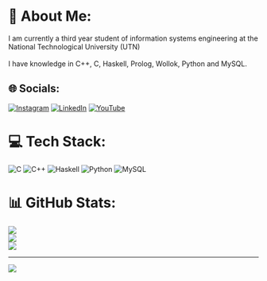 # 💫 About Me:
I am currently a third year student of information systems engineering at the National Technological University (UTN)<br><br>I have knowledge in C++, C, Haskell, Prolog, Wollok, Python and MySQL.


## 🌐 Socials:
[![Instagram](https://img.shields.io/badge/Instagram-%23E4405F.svg?logo=Instagram&logoColor=white)](https://instagram.com/gonzagarcia.f) [![LinkedIn](https://img.shields.io/badge/LinkedIn-%230077B5.svg?logo=linkedin&logoColor=white)](https://linkedin.com/in/gonzalo-garcia-fontenla-25b72a2ab) [![YouTube](https://img.shields.io/badge/YouTube-%23FF0000.svg?logo=YouTube&logoColor=white)](https://youtube.com/@gongarfon2353) 

# 💻 Tech Stack:
![C](https://img.shields.io/badge/c-%2300599C.svg?style=for-the-badge&logo=c&logoColor=white) ![C++](https://img.shields.io/badge/c++-%2300599C.svg?style=for-the-badge&logo=c%2B%2B&logoColor=white) ![Haskell](https://img.shields.io/badge/Haskell-5e5086?style=for-the-badge&logo=haskell&logoColor=white) ![Python](https://img.shields.io/badge/python-3670A0?style=for-the-badge&logo=python&logoColor=ffdd54) ![MySQL](https://img.shields.io/badge/mysql-%2300000f.svg?style=for-the-badge&logo=mysql&logoColor=white)
# 📊 GitHub Stats:
![](https://github-readme-stats.vercel.app/api?username=GonGarciaFontenla&theme=dark&hide_border=false&include_all_commits=false&count_private=false)<br/>
![](https://github-readme-streak-stats.herokuapp.com/?user=GonGarciaFontenla&theme=dark&hide_border=false)<br/>
![](https://github-readme-stats.vercel.app/api/top-langs/?username=GonGarciaFontenla&theme=dark&hide_border=false&include_all_commits=false&count_private=false&layout=compact)

---
[![](https://visitcount.itsvg.in/api?id=GonGarciaFontenla&icon=0&color=0)](https://visitcount.itsvg.in)

<!-- Proudly created with GPRM ( https://gprm.itsvg.in ) -->
